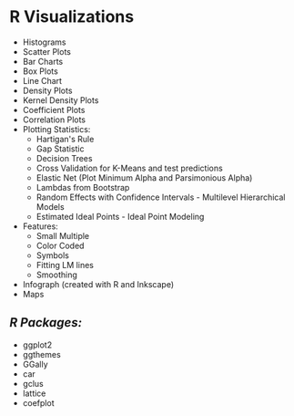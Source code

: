 # **R Visualizations**

   * Histograms
   * Scatter Plots
   * Bar Charts
   * Box Plots
   * Line Chart
   * Density Plots
   * Kernel Density Plots
   * Coefficient Plots
   * Correlation Plots
   * Plotting Statistics: 
      * Hartigan's Rule
      * Gap Statistic
      * Decision Trees
      * Cross Validation for K-Means and test predictions
      * Elastic Net (Plot Minimum Alpha and Parsimonious Alpha)
      * Lambdas from Bootstrap
      * Random Effects with Confidence Intervals - Multilevel Hierarchical Models
      * Estimated Ideal Points - Ideal Point Modeling 
   * Features:
      * Small Multiple
      * Color Coded
      * Symbols
      * Fitting LM lines
      * Smoothing 
   * Infograph (created with R and Inkscape)
   * Maps

## *R Packages:*

   * ggplot2
   * ggthemes
   * GGally
   * car
   * gclus
   * lattice
   * coefplot
